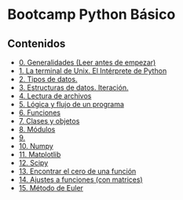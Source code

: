 # Bootcamp Python Básico

## Contenidos

* [0. Generalidades (Leer antes de empezar)](00_generalidades.md)
* [1. La terminal de Unix. El Intérprete de Python](01_interprete/00_indice.md)
* [2. Tipos de datos.](02_tipos/00_indice.md)
* [3. Estructuras de datos. Iteración.](03_estructuras_iteracion/00_indice.md)
* [4. Lectura de archivos](04_archivos/00_indice.md)
* [5. Lógica y flujo de un programa](05_logica/00_indice.md)
* [6. Funciones](06_funciones/00_indice.md)
* [7. Clases y objetos](07_funciones/00_indice.md)
* [8. Módulos](08_modulos/00_indice.md)
* [9. ]()
* [10. Numpy]()
* [11. Matplotlib]()
* [12. Scipy]()
* [13. Encontrar el cero de una función]()
* [14. Ajustes a funciones (con matrices)]()
* [15. Método de Euler]()


